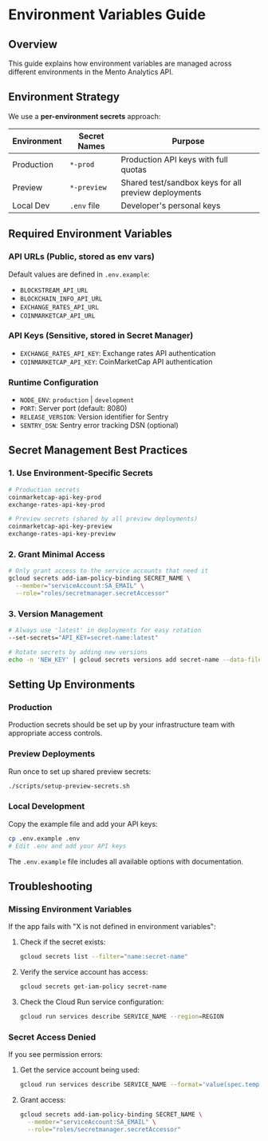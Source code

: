 # Environment Variables Guide

## Overview

This guide explains how environment variables are managed across different environments in the Mento Analytics API.

## Environment Strategy

We use a **per-environment secrets** approach:

| Environment | Secret Names | Purpose |
|------------|--------------|---------|
| Production | `*-prod` | Production API keys with full quotas |
| Preview | `*-preview` | Shared test/sandbox keys for all preview deployments |
| Local Dev | `.env` file | Developer's personal keys |

## Required Environment Variables

### API URLs (Public, stored as env vars)

Default values are defined in `.env.example`:

- `BLOCKSTREAM_API_URL`
- `BLOCKCHAIN_INFO_API_URL`
- `EXCHANGE_RATES_API_URL`
- `COINMARKETCAP_API_URL`

### API Keys (Sensitive, stored in Secret Manager)

- `EXCHANGE_RATES_API_KEY`: Exchange rates API authentication
- `COINMARKETCAP_API_KEY`: CoinMarketCap API authentication

### Runtime Configuration

- `NODE_ENV`: `production` | `development`
- `PORT`: Server port (default: 8080)
- `RELEASE_VERSION`: Version identifier for Sentry
- `SENTRY_DSN`: Sentry error tracking DSN (optional)

## Secret Management Best Practices

### 1. Use Environment-Specific Secrets

```bash
# Production secrets
coinmarketcap-api-key-prod
exchange-rates-api-key-prod

# Preview secrets (shared by all preview deployments)
coinmarketcap-api-key-preview
exchange-rates-api-key-preview
```

### 2. Grant Minimal Access

```bash
# Only grant access to the service accounts that need it
gcloud secrets add-iam-policy-binding SECRET_NAME \
  --member="serviceAccount:SA_EMAIL" \
  --role="roles/secretmanager.secretAccessor"
```

### 3. Version Management

```bash
# Always use 'latest' in deployments for easy rotation
--set-secrets="API_KEY=secret-name:latest"

# Rotate secrets by adding new versions
echo -n 'NEW_KEY' | gcloud secrets versions add secret-name --data-file=-
```

## Setting Up Environments

### Production

Production secrets should be set up by your infrastructure team with appropriate access controls.

### Preview Deployments

Run once to set up shared preview secrets:

```bash
./scripts/setup-preview-secrets.sh
```

### Local Development

Copy the example file and add your API keys:

```bash
cp .env.example .env
# Edit .env and add your API keys
```

The `.env.example` file includes all available options with documentation.

## Troubleshooting

### Missing Environment Variables

If the app fails with "X is not defined in environment variables":

1. Check if the secret exists:

   ```bash
   gcloud secrets list --filter="name:secret-name"
   ```

2. Verify the service account has access:

   ```bash
   gcloud secrets get-iam-policy secret-name
   ```

3. Check the Cloud Run service configuration:

   ```bash
   gcloud run services describe SERVICE_NAME --region=REGION
   ```

### Secret Access Denied

If you see permission errors:

1. Get the service account being used:

   ```bash
   gcloud run services describe SERVICE_NAME --format='value(spec.template.spec.serviceAccountName)'
   ```

2. Grant access:

   ```bash
   gcloud secrets add-iam-policy-binding SECRET_NAME \
     --member="serviceAccount:SA_EMAIL" \
     --role="roles/secretmanager.secretAccessor"
   ```
